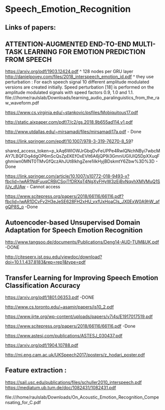# Speech_Emotion_Recognition

Links of papers:
--
ATTENTION-AUGMENTED END-TO-END MULTI-TASK LEARNING FOR EMOTION PREDICTION FROM SPEECH
-
https://arxiv.org/pdf/1903.12424.pdf 
^ 128 nodes per GRU layer
http://danielpovey.com/files/2018_interspeech_emotion_id.pdf
^ they use perturbation : For each speech signal 10 different amplitude modulated
                          versions are created initially. Speed perturbation [18] is performed on the amplitude modulated                               signals with speed factors 0.9, 1.0 and 1.1. 
file:///home/raulslab/Downloads/learning_audio_paralinguistics_from_the_raw_waveform.pdf

https://www.cs.virginia.edu/~stankovic/psfiles/Mobiquitous17.pdf

http://static.aixpaper.com/pdf/7/c2/gs.2018.9b655ad114.v1.pdf

http://www.utdallas.edu/~mirsamadi/files/mirsamadi17a.pdf - Done

https://link.springer.com/epdf/10.1007/978-3-319-76270-8_59?

shared_access_token=p_kAq6WIOWJrGbqDvFeUPPe4RwlQNchNByi7wbcMAY7LBQFDq4dgOP6mScQsZpEKEfOxEVlt6A6jQP9i3GmniUGIUIQ5DpXXuqFghmiwn0MNT0TMvGfQczAhJUt8lkhgZere1ilkHyjBDskmtY6Zbw%3D%3D - Done

https://link.springer.com/article/10.1007/s10772-018-9493-x?fbclid=IwAR1NdFuuqCRBjCSojTfDRXqT4NgXyFHyW3zEjBvNqyhXMVMuQ1SiUy_dUAw - Cannot access

https://www.scitepress.org/papers/2018/66116/66116.pdf?fbclid=IwAR1DCvFv2H3eJeSE628FH2xHU_vxfUxHoaCIs_JX0ExW0A9hW_afgQP8S_o -Done

Autoencoder-based Unsupervised Domain Adaptation for Speech Emotion Recognition
-
http://www.tangsoo.de/documents/Publications/Deng14-AUD-TUM&UK.pdf -DONE

http://citeseerx.ist.psu.edu/viewdoc/download?doi=10.1.1.437.8183&rep=rep1&type=pdf

Transfer Learning for Improving Speech Emotion Classification Accuracy
-
https://arxiv.org/pdf/1801.06353.pdf -DONE

http://www.cs.toronto.edu/~asamir/papers/is10_2.pdf

https://www.ijrte.org/wp-content/uploads/papers/v7i4s/E1917017519.pdf

https://www.scitepress.org/papers/2018/66116/66116.pdf -Done

https://www.astesj.com/publications/ASTESJ_030437.pdf

https://arxiv.org/pdf/1904.10788.pdf

http://mi.eng.cam.ac.uk/UKSpeech2017/posters/z_hodari_poster.pdf

Feature extraction :
--
https://sail.usc.edu/publications/files/schuller2010_interspeech.pdf
https://mediatum.ub.tum.de/doc/1082431/1082431.pdf

file:///home/raulslab/Downloads/On_Acoustic_Emotion_Recognition_Compensating_for_C.pdf
